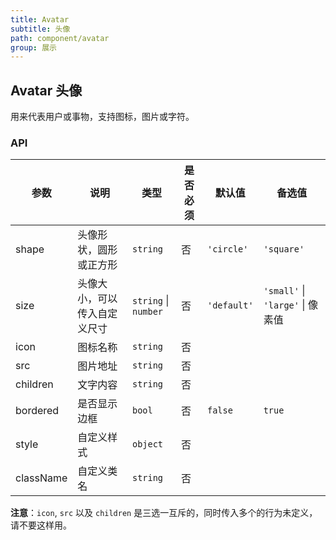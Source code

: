 ```yaml
---
title: Avatar
subtitle: 头像
path: component/avatar
group: 展示
---
```


## Avatar 头像

用来代表用户或事物，支持图标，图片或字符。

### API

| 参数     |   说明             | 类型     |   是否必须  | 默认值        | 备选值        |
| ---------| ----------------- | ------  | -------- | -------------|----------------- |
| shape    | 头像形状，圆形或正方形 | `string` | 否 | `'circle'` | `'square'` |
| size     | 头像大小，可以传入自定义尺寸  | `string` \| `number` | 否 | `'default'` | `'small'` \| `'large'` \| 像素值 |
| icon    | 图标名称   | `string`  | 否  | | |
| src     | 图片地址    | `string` | 否 | | |
| children  | 文字内容  | `string` | 否 | | |
| bordered  | 是否显示边框 | `bool` | 否 | `false` | `true` | 
| style   | 自定义样式  | `object` | 否 | | |
| className    | 自定义类名     |  `string`    |  否 |           |             |

**注意**：`icon`, `src` 以及 `children` 是三选一互斥的，同时传入多个的行为未定义，请不要这样用。
